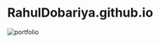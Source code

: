 # RahulDobariya.github.io
![portfolio](https://github.com/RahulDobariya/RahulDobariya.github.io/assets/122685622/ae5fda27-97dd-4f44-be4c-59e26b336fc9)
